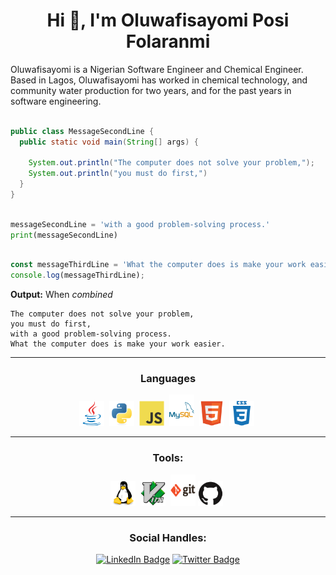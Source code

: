 <h1 align="center">Hi 👋, I'm Oluwafisayomi Posi Folaranmi</h1>

<p align="left">Oluwafisayomi is a Nigerian Software Engineer and Chemical Engineer. Based in Lagos, Oluwafisayomi has worked in chemical technology, and community water production for two years, and for the past years in software engineering.</p>

```java

public class MessageSecondLine {
  public static void main(String[] args) {

    System.out.println("The computer does not solve your problem,");
    System.out.println("you must do first,")
  }
}

```

```python

messageSecondLine = 'with a good problem-solving process.'
print(messageSecondLine)

```

```javascript

const messageThirdLine = 'What the computer does is make your work easier.';
console.log(messageThirdLine);

```

**Output:** When *combined*

```
The computer does not solve your problem,
you must do first,
with a good problem-solving process.
What the computer does is make your work easier.

```

<hr/>

<div align="center"><h3><b>Languages</b></h3></div>
<div align="center">
  <!-- Java -->
  <img src="https://github.com/devicons/devicon/blob/master/icons/java/java-original.svg" title="Java" alt="Java" width="40" height="40"/>&nbsp;
  <!-- Python -->
  <img src="https://github.com/devicons/devicon/blob/master/icons/python/python-original.svg" title="Python" alt="Python" width="40" height="40"/>&nbsp;
  <!-- JavaScript -->
  <img src="https://github.com/devicons/devicon/blob/master/icons/javascript/javascript-original.svg" title="JavaScript" alt="JavaScript" width="40" height="40"/>&nbsp;
  <!-- SQL -->
  <img src="https://github.com/devicons/devicon/blob/master/icons/mysql/mysql-original-wordmark.svg" title="MYSQL"  alt="MYSQL" width="40" height="50"/>&nbsp;
  <!-- HTML -->
  <img src="https://github.com/devicons/devicon/blob/master/icons/html5/html5-original.svg" title="HTML5" alt="HTML" width="40" height="40"/>&nbsp;                                                         
  <!-- CSS3 -->
  <img src="https://github.com/devicons/devicon/blob/master/icons/css3/css3-plain-wordmark.svg"  title="CSS3" alt="CSS" width="40" height="40"/>&nbsp;
</div>

<hr> 

<div align="center"><h3><b>Tools:</b></h3></div>
<div align="center">
  <!-- Linux -->
  <img src="https://github.com/devicons/devicon/blob/master/icons/linux/linux-original.svg" title="Linux" alt="Linux" width="40" height="40"/>&nbsp;
  <!-- Vim -->
  <img src="https://github.com/devicons/devicon/blob/master/icons/vim/vim-original.svg" title="vim" alt="vim" width="40" height="40"/>&nbsp;                                              
  <!-- Git -->
  <img src="https://github.com/devicons/devicon/blob/master/icons/git/git-original-wordmark.svg" title="Git" alt="Git" width="40" height="50"/>                                                             
  <!-- Github -->
  <img src="https://github.com/devicons/devicon/blob/master/icons/github/github-original.svg" title="github" alt="github"  width="40" height="40"/>&nbsp;
</div>

<hr/> 

<div align="center"><h3><b>Social Handles:</b></h3></div>
<div align="center" id="badges">
  <a href="https://www.linkedin.com/in/oluwafisayomi-folaranmi-a6a478205">
    <img src="https://img.shields.io/badge/LinkedIn-blue?style=for-the-badge&logo=linkedin&logoColor=white" alt="LinkedIn Badge"/></a>
  <a href="https://twitter.com/oluwafisayomif6?t=UER8RwKUILjncRTlcvPcHQ&s=09">
    <img src="https://img.shields.io/badge/Twitter-blue?style=for-the-badge&logo=twitter&logoColor=white" alt="Twitter Badge"/></a>
</div>
